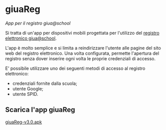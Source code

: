 # giuaReg
_App per il registro giua@school_

Si tratta di un'app per dispositivi mobili progettata per l'utilizzo del
[registro elettronico giua@school](https://iisgiua.github.io/giuaschool-docs/).

L'app è molto semplice e si limita a reindirizzare l'utente alle pagine del sito web del registro elettronico.
Una volta configurata, permette l'apertura del registro senza dover inserire ogni volta le proprie
credenziali di accesso.

E' possibile utilizzare uno dei seguenti metodi di accesso al registro elettronico:
- credenziali fornite dalla scuola;
- utente Google;
- utente SPID.


## Scarica l'app giuaReg

[giuaReg-v3.0.apk](https://github.com/iisgiua/giuaReg/raw/master/dist/giuaReg-v3.0.apk)
